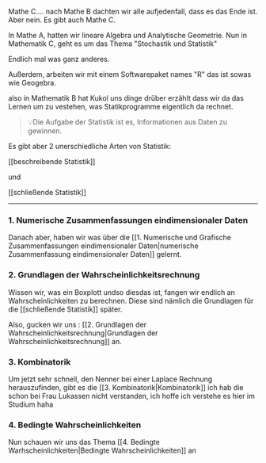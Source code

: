 Mathe C.... nach Mathe B dachten wir alle aufjedenfall, dass es das Ende ist. Aber nein. Es gibt auch Mathe C.

In Mathe A, hatten wir lineare Algebra und Analytische Geometrie. Nun in Mathematik C, geht es um das Thema "Stochastik und Statistik"

Endlich mal was ganz anderes.

Außerdem, arbeiten wir mit einem Softwarepaket names "R" das ist sowas wie Geogebra.

also in Mathematik B hat Kukol uns dinge drüber erzählt dass wir da das Lernen um zu vestehen, was Statikprogramme eigentlich da rechnet.

>💡Die Aufgabe der Statistik ist es, Informationen aus Daten zu gewinnen.

Es gibt aber 2 unerschiedliche Arten von Statistik:

[[beschreibende Statistik]]

und 

[[schließende Statistik]]



---

### 1. Numerische Zusammenfassungen eindimensionaler Daten

Danach aber, haben wir was über die [[1. Numerische und Grafische Zusammenfassungen eindimensionaler Daten|numerische Zusammenfassung eindimensionaler Daten]] gelernt.

### 2. Grundlagen der Wahrscheinlichkeitsrechnung

Wissen wir, was ein Boxplott undso diesdas ist, fangen wir endlich an Wahrscheinlichkeiten zu berechnen. Diese sind nämlich die Grundlagen für die [[schließende Statistik]] später.

Also, gucken wir uns : [[2. Grundlagen der Wahrscheinlichkeitsrechnung|Grundlagen der Wahrscheinlichkeitsrechnung]] an.

### 3. Kombinatorik
Um jetzt sehr schnell, den Nenner bei einer Laplace Rechnung herauszufinden, gibt es die [[3. Kombinatorik|Kombinatorik]] ich hab die schon bei Frau Lukassen nicht verstanden, ich hoffe ich verstehe es hier im Studium haha
 
 ### 4. Bedingte Wahrscheinlichkeiten
 
Nun schauen wir uns das Thema [[4. Bedingte Warhscheinlichkeiten|Bedingte Wahrscheinlichkeiten]] an
 